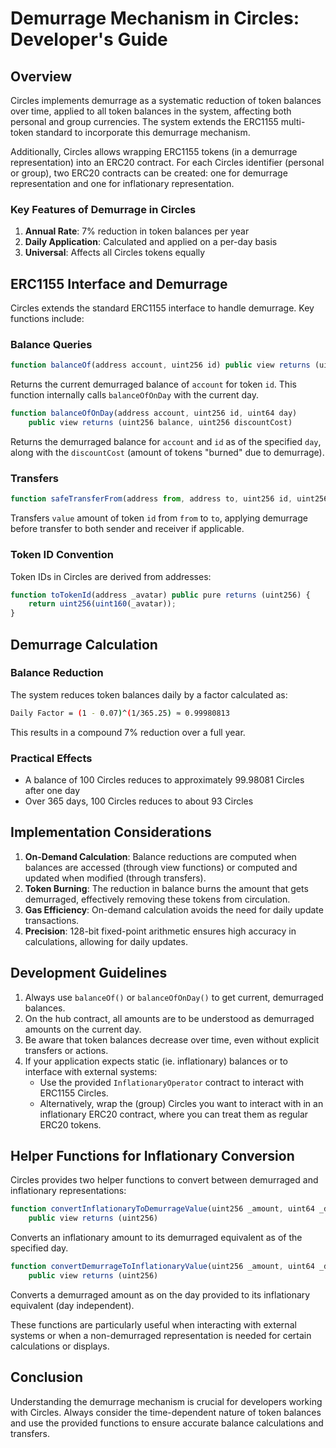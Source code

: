 # Demurrage Mechanism in Circles: Developer's Guide

## Overview

Circles implements demurrage as a systematic reduction of token balances over time, applied to all token balances in the system, affecting both personal and group currencies. The system extends the ERC1155 multi-token standard to incorporate this demurrage mechanism.

Additionally, Circles allows wrapping ERC1155 tokens (in a demurrage representation) into an ERC20 contract. For each Circles identifier (personal or group), two ERC20 contracts can be created: one for demurrage representation and one for inflationary representation.

### Key Features of Demurrage in Circles

1. **Annual Rate**: 7% reduction in token balances per year
2. **Daily Application**: Calculated and applied on a per-day basis
3. **Universal**: Affects all Circles tokens equally

## ERC1155 Interface and Demurrage

Circles extends the standard ERC1155 interface to handle demurrage. Key functions include:

### Balance Queries

```js
function balanceOf(address account, uint256 id) public view returns (uint256)
```
Returns the current demurraged balance of `account` for token `id`. This function internally calls `balanceOfOnDay` with the current day.

```js
function balanceOfOnDay(address account, uint256 id, uint64 day)
    public view returns (uint256 balance, uint256 discountCost)
```
Returns the demurraged balance for `account` and `id` as of the specified `day`, along with the `discountCost` (amount of tokens "burned" due to demurrage).

### Transfers

```js
function safeTransferFrom(address from, address to, uint256 id, uint256 value, bytes memory data) public
```
Transfers `value` amount of token `id` from `from` to `to`, applying demurrage before transfer to both sender and receiver if applicable.

### Token ID Convention

Token IDs in Circles are derived from addresses:
```js
function toTokenId(address _avatar) public pure returns (uint256) {
    return uint256(uint160(_avatar));
}
```

## Demurrage Calculation

### Balance Reduction

The system reduces token balances daily by a factor calculated as:
```sh
Daily Factor = (1 - 0.07)^(1/365.25) ≈ 0.99980813
```
This results in a compound 7% reduction over a full year.

### Practical Effects

- A balance of 100 Circles reduces to approximately 99.98081 Circles after one day
- Over 365 days, 100 Circles reduces to about 93 Circles

## Implementation Considerations

1. **On-Demand Calculation**: Balance reductions are computed when balances are accessed (through view functions) or computed and updated when modified (through transfers).
2. **Token Burning**: The reduction in balance burns the amount that gets demurraged, effectively removing these tokens from circulation.
3. **Gas Efficiency**: On-demand calculation avoids the need for daily update transactions.
4. **Precision**: 128-bit fixed-point arithmetic ensures high accuracy in calculations, allowing for daily updates.

## Development Guidelines

1. Always use `balanceOf()` or `balanceOfOnDay()` to get current, demurraged balances.
2. On the hub contract, all amounts are to be understood as demurraged amounts on the current day.
3. Be aware that token balances decrease over time, even without explicit transfers or actions.
3. If your application expects static (ie. inflationary) balances or to interface with external systems:
    - Use the provided `InflationaryOperator` contract to interact with ERC1155 Circles.
    - Alternatively, wrap the (group) Circles you want to interact with in an inflationary ERC20 contract, where you can treat them as regular ERC20 tokens.

## Helper Functions for Inflationary Conversion

Circles provides two helper functions to convert between demurraged and inflationary representations:

```js
function convertInflationaryToDemurrageValue(uint256 _amount, uint64 _day)
    public view returns (uint256)
```
Converts an inflationary amount to its demurraged equivalent as of the specified day.

```js
function convertDemurrageToInflationaryValue(uint256 _amount, uint64 _dayUpdated)
    public view returns (uint256)
```
Converts a demurraged amount as on the day provided to its inflationary equivalent (day independent).

These functions are particularly useful when interacting with external systems or when a non-demurraged representation is needed for certain calculations or displays.

## Conclusion

Understanding the demurrage mechanism is crucial for developers working with Circles. Always consider the time-dependent nature of token balances and use the provided functions to ensure accurate balance calculations and transfers.